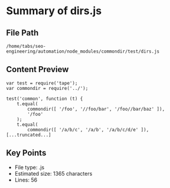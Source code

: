 # Summary of dirs.js
  
## File Path
`/home/tabs/seo-engineering/automation/node_modules/commondir/test/dirs.js`

## Content Preview
```
var test = require('tape');
var commondir = require('../');

test('common', function (t) {
    t.equal(
        commondir([ '/foo', '//foo/bar', '/foo//bar/baz' ]),
        '/foo'
    );
    t.equal(
        commondir([ '/a/b/c', '/a/b', '/a/b/c/d/e' ]),
[...truncated...]
```

## Key Points
- File type: .js
- Estimated size: 1365 characters
- Lines: 56
